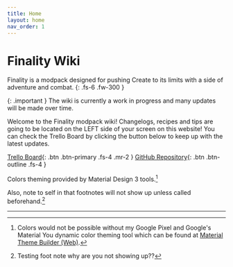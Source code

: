 ```yaml
---
title: Home
layout: home
nav_order: 1
---
```

# Finality Wiki
Finality is a modpack designed for pushing Create to its limits with a side of adventure and combat.
{: .fs-6 .fw-300 }

{: .important }
The wiki is currently a work in progress and many updates will be made over time. 

Welcome to the Finality modpack wiki!
Changelogs, recipes and tips are going to be located on the LEFT side of your screen on this website! You can check the Trello Board by clicking the button below to keep up with the latest updates.

[Trello Board]{: .btn .btn-primary .fs-4 .mr-2 }
[GitHub Repository]{: .btn .btn-outline .fs-4 }

Colors theming provided by Material Design 3 tools.[^1]

Also, note to self in that footnotes will not show up unless called beforehand.[^2]

---

[^1]: Colors would not be possible without my Google Pixel and Google's Material You dynamic color theming tool which can be found at [Material Theme Builder (Web)].

[^2]: Testing foot note why are you not showing up??

[GitHub Repository]: https://github.com/CelestialAbyss/Finality-Minecraft-Things
[Trello Board]: https://trello.com/b/60JjUmBh/finality-development
[Material Theme Builder (Web)]: https://goo.gle/material-theme-builder-web